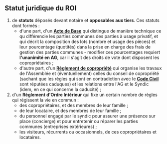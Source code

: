 ## Statut juridique du ROI

1. de **statuts** déposés devant notaire et **opposables aux tiers**. Ces statuts dont formés :
    * d'une part, d'un **[Acte de Base]()** qui distingue de manière technique ce qu différencie les parties communes des parties à usage privatif, et qui décrit la composition des lots (nombre et usage des pièces) et leur pourcentage (quotités) dans la prise en charge des frais de gestion des parties communes - modifier ces pourcentages requiert **l'unanimité en AG**, car il s'agit des droits de vote dont disposent les copropriétaires ;
    * d'autre part, d'un **[Règlement de copropriété]()** qui organise les travaux de l'Assemblée et (éventuellement) celles du conseil de copropriété (sachant que les règles qui sont en contradiction avec le **[Code Civil]()** sont réputées caduques) et les relations entre l'AG et le Syndic (idem, en ce qui concerne la caducité) ;
2. d'un **Règlement d'Ordre Intérieur** qui fixe un certain nombre de règles qui régissent la vie en commun :
    * des copropriétaires, et des membres de leur famille ;
    * de leur locataire, et des membres de leur famille ;
    * du personnel engagé par le syndic pour assurer une présence sur place (concierge) et pour entretenir ou réparer les parties communes (entreprises extérieures) ;
    * les visiteurs, récurrents ou occasionnels, de ces copropriétaires et locataires.
